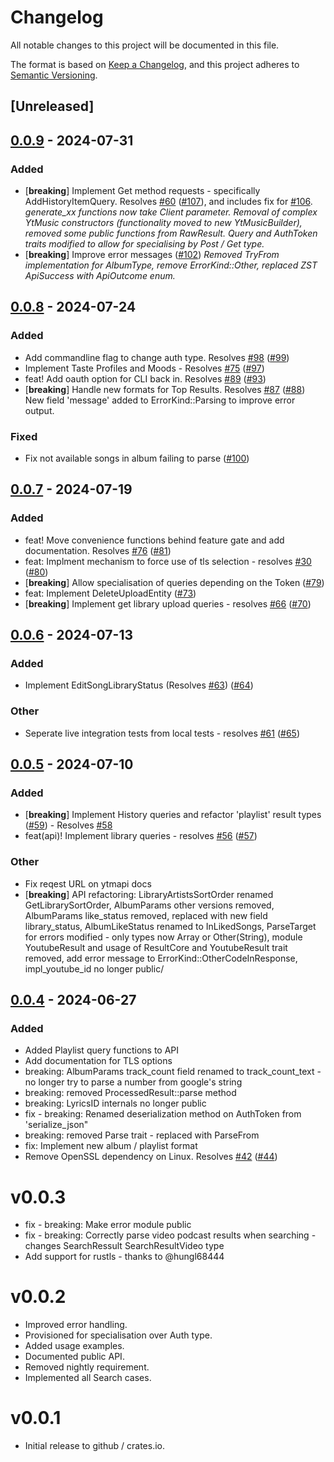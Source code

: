 # Changelog
All notable changes to this project will be documented in this file.

The format is based on [Keep a Changelog](https://keepachangelog.com/en/1.0.0/),
and this project adheres to [Semantic Versioning](https://semver.org/spec/v2.0.0.html).

## [Unreleased]
## [0.0.9](https://github.com/nick42d/youtui/compare/ytmapi-rs/v0.0.8...ytmapi-rs/v0.0.9) - 2024-07-31

### Added
- [**breaking**] Implement Get method requests - specifically AddHistoryItemQuery. Resolves [#60](https://github.com/nick42d/youtui/pull/60) ([#107](https://github.com/nick42d/youtui/pull/107)), and includes fix for [#106](https://github.com/nick42d/youtui/pull/106).
_generate_xx functions now take Client parameter. Removal of complex YtMusic constructors (functionality moved to new YtMusicBuilder), removed some public functions from RawResult. Query and AuthToken traits modified to allow for specialising by Post / Get type._
- [**breaking**] Improve error messages ([#102](https://github.com/nick42d/youtui/pull/102))
_Removed TryFrom implementation for AlbumType, remove ErrorKind::Other, replaced ZST ApiSuccess with ApiOutcome enum._

## [0.0.8](https://github.com/nick42d/youtui/compare/ytmapi-rs/v0.0.7...ytmapi-rs/v0.0.8) - 2024-07-24

### Added
- Add commandline flag to change auth type. Resolves [#98](https://github.com/nick42d/youtui/pull/98) ([#99](https://github.com/nick42d/youtui/pull/99))
- Implement Taste Profiles and Moods - Resolves [#75](https://github.com/nick42d/youtui/pull/75) ([#97](https://github.com/nick42d/youtui/pull/97))
- feat! Add oauth option for CLI back in. Resolves [#89](https://github.com/nick42d/youtui/pull/89) ([#93](https://github.com/nick42d/youtui/pull/93))
- [**breaking**] Handle new formats for Top Results. Resolves [#87](https://github.com/nick42d/youtui/pull/87) ([#88](https://github.com/nick42d/youtui/pull/88))
New field 'message' added to ErrorKind::Parsing to improve error output.

### Fixed
- Fix not available songs in album failing to parse ([#100](https://github.com/nick42d/youtui/pull/100))
## [0.0.7](https://github.com/nick42d/youtui/compare/ytmapi-rs-v0.0.6...ytmapi-rs-v0.0.7) - 2024-07-19

### Added
- feat! Move convenience functions behind feature gate and add documentation. Resolves [#76](https://github.com/nick42d/youtui/pull/76) ([#81](https://github.com/nick42d/youtui/pull/81))
- feat: Implment mechanism to force use of tls selection - resolves [#30](https://github.com/nick42d/youtui/pull/30) ([#80](https://github.com/nick42d/youtui/pull/80))
- [**breaking**] Allow specialisation of queries depending on the Token ([#79](https://github.com/nick42d/youtui/pull/79))
- feat: Implement DeleteUploadEntity ([#73](https://github.com/nick42d/youtui/pull/73))
- [**breaking**] Implement get library upload queries - resolves [#66](https://github.com/nick42d/youtui/pull/66) ([#70](https://github.com/nick42d/youtui/pull/70))

## [0.0.6](https://github.com/nick42d/youtui/compare/ytmapi-rs-v0.0.5...ytmapi-rs-v0.0.6) - 2024-07-13

### Added
- Implement EditSongLibraryStatus (Resolves [#63](https://github.com/nick42d/youtui/pull/63)) ([#64](https://github.com/nick42d/youtui/pull/64))

### Other
- Seperate live integration tests from local tests - resolves [#61](https://github.com/nick42d/youtui/pull/61) ([#65](https://github.com/nick42d/youtui/pull/65))

## [0.0.5](https://github.com/nick42d/youtui/compare/ytmapi-rs-v0.0.4...ytmapi-rs-v0.0.5) - 2024-07-10

### Added
- [**breaking**] Implement History queries and refactor 'playlist' result types ([#59](https://github.com/nick42d/youtui/pull/59)) - Resolves [#58](https://github.com/nick42d/youtui/pull/58)
- feat(api)! Implement library queries - resolves [#56](https://github.com/nick42d/youtui/pull/56) ([#57](https://github.com/nick42d/youtui/pull/57))

### Other
- Fix reqest URL on ytmapi docs
- [**breaking**] API refactoring: LibraryArtistsSortOrder renamed GetLibrarySortOrder, AlbumParams other versions removed, AlbumParams like_status removed, replaced with new field library_status, AlbumLikeStatus renamed to InLikedSongs, ParseTarget for errors modified - only types now Array or Other(String), module YoutubeResult and usage of ResultCore and YoutubeResult trait removed, add error message to ErrorKind::OtherCodeInResponse, impl_youtube_id no longer public/

## [0.0.4](https://github.com/nick42d/youtui/compare/ytmapi-rs-v0.0.3...ytmapi-rs-v0.0.4) - 2024-06-27

### Added
- Added Playlist query functions to API
- Add documentation for TLS options
- breaking: AlbumParams track_count field renamed to track_count_text - no longer try to parse a number from google's string
- breaking: removed ProcessedResult::parse method
- breaking: LyricsID internals no longer public
- fix - breaking: Renamed deserialization method on AuthToken from 'serialize_json"
- breaking: removed Parse trait - replaced with ParseFrom
- fix: Implement new album / playlist format
- Remove OpenSSL dependency on Linux. Resolves [#42](https://github.com/nick42d/youtui/pull/42) ([#44](https://github.com/nick42d/youtui/pull/44))
# v0.0.3
- fix - breaking: Make error module public
- fix - breaking: Correctly parse video podcast results when searching - changes SearchRessult SearchResultVideo type
- Add support for rustls - thanks to @hungl68444
# v0.0.2
- Improved error handling.
- Provisioned for specialisation over Auth type.
- Added usage examples.
- Documented public API. 
- Removed nightly requirement.
- Implemented all Search cases.
# v0.0.1
- Initial release to github / crates.io.
